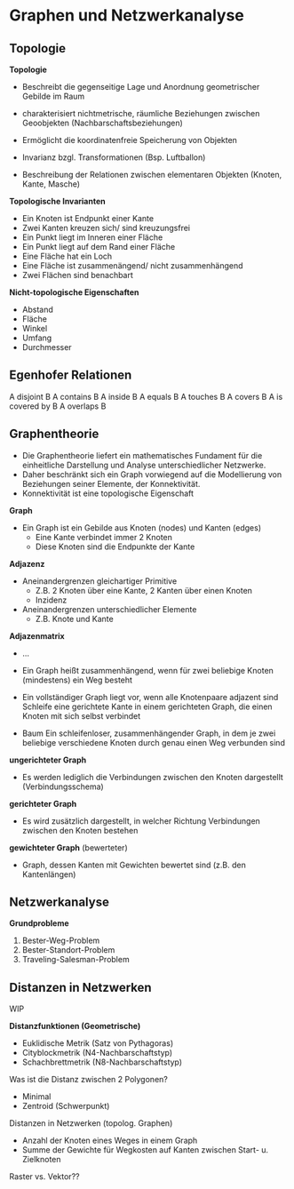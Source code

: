 # Graphen und Netzwerkanalyse

## Topologie

**Topologie**

- Beschreibt die gegenseitige Lage und Anordnung geometrischer Gebilde im Raum
- charakterisiert nichtmetrische, räumliche Beziehungen zwischen Geoobjekten (Nachbarschaftsbeziehungen)

- Ermöglicht die koordinatenfreie Speicherung von Objekten
- Invarianz bzgl. Transformationen (Bsp. Luftballon)
- Beschreibung der Relationen zwischen elementaren Objekten (Knoten, Kante, Masche)


**Topologische Invarianten**

- Ein Knoten ist Endpunkt einer Kante
- Zwei Kanten kreuzen sich/ sind kreuzungsfrei
- Ein Punkt liegt im Inneren einer Fläche
- Ein Punkt liegt auf dem Rand einer Fläche
- Eine Fläche hat ein Loch
- Eine Fläche ist zusammenängend/ nicht zusammenhängend
- Zwei Flächen sind benachbart


**Nicht-topologische Eigenschaften**

- Abstand
- Fläche
- Winkel
- Umfang
- Durchmesser


## Egenhofer Relationen

A disjoint B 
A contains B
A inside B 
A equals B
A touches B
A covers B
A is covered by B
A overlaps B


## Graphentheorie

- Die Graphentheorie liefert ein mathematisches Fundament für die einheitliche Darstellung und Analyse unterschiedlicher Netzwerke.
- Daher beschränkt sich ein Graph vorwiegend auf die Modellierung von Beziehungen seiner Elemente, der Konnektivität.
- Konnektivität ist eine topologische Eigenschaft

**Graph**

- Ein Graph ist ein Gebilde aus Knoten (nodes) und Kanten (edges)
	- Eine Kante verbindet immer 2 Knoten
	- Diese Knoten sind die Endpunkte der Kante


**Adjazenz**
	
- Aneinandergrenzen gleichartiger Primitive
	- Z.B. 2 Knoten über eine Kante, 2 Kanten über einen Knoten
	- Inzidenz
- Aneinandergrenzen unterschiedlicher Elemente
	- Z.B. Knote und Kante


**Adjazenmatrix**

- ...


- Ein Graph heißt zusammenhängend, wenn für zwei beliebige Knoten (mindestens) ein Weg besteht
- Ein vollständiger Graph liegt vor, wenn alle Knotenpaare adjazent sind Schleife eine gerichtete Kante in einem gerichteten Graph, die einen Knoten mit sich selbst verbindet
- Baum Ein schleifenloser, zusammenhängender Graph, in dem je zwei beliebige verschiedene Knoten durch genau einen Weg verbunden sind


**ungerichteter Graph**

- Es werden lediglich die Verbindungen zwischen den Knoten dargestellt (Verbindungsschema)

**gerichteter Graph**

- Es wird zusätzlich dargestellt, in welcher Richtung Verbindungen zwischen den Knoten bestehen

**gewichteter Graph** (bewerteter)

- Graph, dessen Kanten mit Gewichten bewertet sind (z.B. den Kantenlängen)


## Netzwerkanalyse

**Grundprobleme**

1. Bester-Weg-Problem
2. Bester-Standort-Problem
3. Traveling-Salesman-Problem


## Distanzen in Netzwerken

WIP

**Distanzfunktionen (Geometrische)**

- Euklidische Metrik (Satz von Pythagoras)
- Cityblockmetrik (N4-Nachbarschaftstyp)
- Schachbrettmetrik (N8-Nachbarschaftstyp)

Was ist die Distanz zwischen 2 Polygonen?

- Minimal
- Zentroid (Schwerpunkt)


Distanzen in Netzwerken (topolog. Graphen)

- Anzahl der Knoten eines Weges in einem Graph
- Summe der Gewichte für Wegkosten auf Kanten zwischen Start- u. Zielknoten


Raster vs. Vektor??
